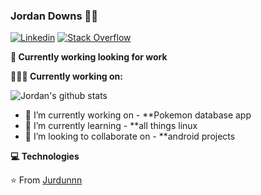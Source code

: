 ### Jordan Downs 👨‍💻

[![Linkedin](https://img.shields.io/badge/-LinkedIn-222222?style=flat-square&logo=Linkedin&logoColor=white&link=https://www.linkedin.com/in/jordan-downs-5a546a104/)](https://www.linkedin.com/in/jordan-downs-5a546a104/)
[![Stack Overflow](https://img.shields.io/badge/-Stack%20Overflow-222222?style=flat-square&logo=stack-overflow&logoColor=white&link=)]()

**💼 Currently working looking for work**

**👨🏻‍💻 Currently working on:** 

![Jordan's github stats](https://github-readme-stats.vercel.app/api?username=jurdunnn&show_icons=true&line_height=30)

- 🔭 I’m currently working on - **Pokemon database app
- 🌱 I’m currently learning - **all things linux
- 👯 I’m looking to collaborate on - **android projects

**💻 Technologies**

⭐️ From [Jurdunnn](https://github.com/jurdunnn)
